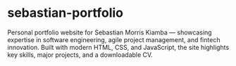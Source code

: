 # sebastian-portfolio
Personal portfolio website for Sebastian Morris Kiamba — showcasing expertise in software engineering, agile project management, and fintech innovation. Built with modern HTML, CSS, and JavaScript, the site highlights key skills, major projects, and a downloadable CV.
